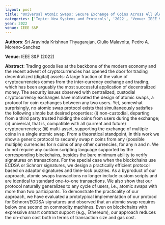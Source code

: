 ```yaml
---
layout: post
title: "Universal Atomic Swaps: Secure Exchange of Coins Across All Blockchains"
categories: ['Topic: New Systems and Protocols', '2022', 'Venue: IEEE S&P']
year: 2022
venue: IEEE S&P
---
```

**Authors**: Sri Aravinda Krishnan Thyagarajan, Giulio Malavolta, Pedro A. Moreno-Sanchez

**Venue**: IEEE S&P (2022)

**Abstract**: Trading goods lies at the backbone of the modern economy and the recent advent of cryptocurrencies has opened the door for trading decentralized (digital) assets: A large fraction of the value of cryptocurrencies comes from the inter-currency exchange and trading, which has been arguably the most successful application of decentralized money. The security issues observed with centralized, custodial cryptocurrency exchanges have motivated the design of atomic swaps, a protocol for coin exchanges between any two users. Yet, somewhat surprisingly, no atomic swap protocol exists that simultaneously satisfies the following simple but desired properties: (i) non-custodial, departing from a third party trusted holding the coins from users during the exchange; (ii) universal, that is, compatible with all (current and future) cryptocurrencies; (iii) multi-asset, supporting the exchange of multiple coins in a single atomic swap. From a theoretical standpoint, in this work we show a generic protocol to securely swap n coins from any (possible multiple) currencies for n coins of any other currencies, for any n and n. We do not require any custom scripting language supported by the corresponding blockchains, besides the bare minimum ability to verify signatures on transactions. For the special case when the blockchains use ECDSA or Schnorr signatures, we design a practically efficient protocol based on adaptor signatures and time-lock puzzles. As a byproduct of our approach, atomic swaps transactions no longer include custom scripts and are identical to standard one-to-one transactions. We also show that our protocol naturally generalizes to any cycle of users, i.e., atomic swaps with more than two participants. To demonstrate the practicality of our approach, we have evaluated a prototypical implementation of our protocol for Schnorr/ECDSA signatures and observed that an atomic swap requires below one second on commodity machines. Even on blockchains with expressive smart contract support (e.g., Ethereum), our approach reduces the on-chain cost both in terms of transaction size and gas cost.
